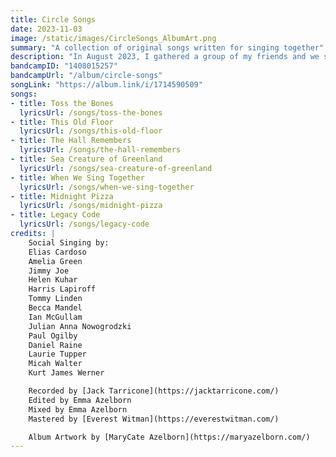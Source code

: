 ```yaml
---
title: Circle Songs
date: 2023-11-03
image: /static/images/CircleSongs_AlbumArt.png
summary: "A collection of original songs written for singing together"
description: "In August 2023, I gathered a group of my friends and we sang some of my song circle songs together. I wanted to capture the feeling of socially singing with friends in a living room, so that's what we did. It was a wonderful afternoon of music, and the feeling of community in the space was tangible. I hope the joy of singing with friends I felt that day comes through in these recordings."
bandcampID: "1408015257"
bandcampUrl: "/album/circle-songs"
songLink: "https://album.link/i/1714590509"
songs:
- title: Toss the Bones
  lyricsUrl: /songs/toss-the-bones
- title: This Old Floor
  lyricsUrl: /songs/this-old-floor
- title: The Hall Remembers
  lyricsUrl: /songs/the-hall-remembers
- title: Sea Creature of Greenland
  lyricsUrl: /songs/sea-creature-of-greenland
- title: When We Sing Together
  lyricsUrl: /songs/when-we-sing-together
- title: Midnight Pizza
  lyricsUrl: /songs/midnight-pizza
- title: Legacy Code
  lyricsUrl: /songs/legacy-code
credits: |
    Social Singing by:  
    Elias Cardoso  
    Amelia Green  
    Jimmy Joe  
    Helen Kuhar  
    Harris Lapiroff  
    Tommy Linden  
    Becca Mandel  
    Ian McGullam  
    Julian Anna Nowogrodzki  
    Paul Ogilby  
    Daniel Raine  
    Laurie Tupper  
    Micah Walter  
    Kurt James Werner  

    Recorded by [Jack Tarricone](https://jacktarricone.com/)  
    Edited by Emma Azelborn  
    Mixed by Emma Azelborn  
    Mastered by [Everest Witman](https://everestwitman.com/)  

    Album Artwork by [MaryCate Azelborn](https://maryazelborn.com/)  
---
```

